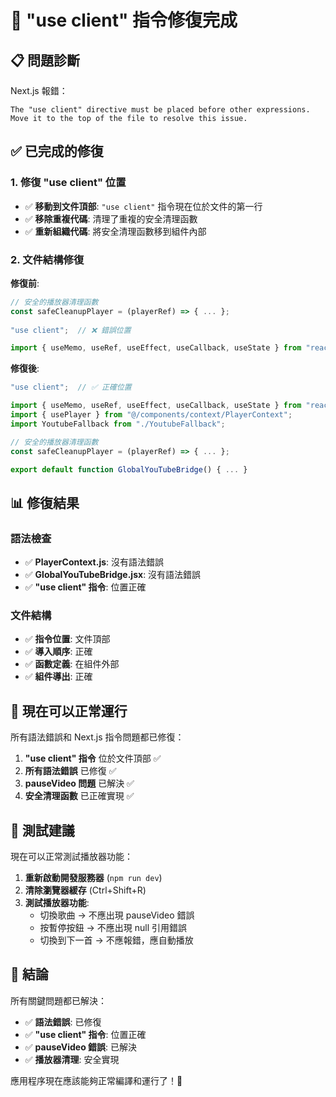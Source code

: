 # 🎉 "use client" 指令修復完成

## 📋 問題診斷
Next.js 報錯：
```
The "use client" directive must be placed before other expressions. Move it to the top of the file to resolve this issue.
```

## ✅ 已完成的修復

### 1. 修復 "use client" 位置
- ✅ **移動到文件頂部**: `"use client"` 指令現在位於文件的第一行
- ✅ **移除重複代碼**: 清理了重複的安全清理函數
- ✅ **重新組織代碼**: 將安全清理函數移到組件內部

### 2. 文件結構修復
**修復前**:
```javascript
// 安全的播放器清理函數
const safeCleanupPlayer = (playerRef) => { ... };
    
"use client";  // ❌ 錯誤位置

import { useMemo, useRef, useEffect, useCallback, useState } from "react";
```

**修復後**:
```javascript
"use client";  // ✅ 正確位置

import { useMemo, useRef, useEffect, useCallback, useState } from "react";
import { usePlayer } from "@/components/context/PlayerContext";
import YoutubeFallback from "./YoutubeFallback";

// 安全的播放器清理函數
const safeCleanupPlayer = (playerRef) => { ... };

export default function GlobalYouTubeBridge() { ... }
```

## 📊 修復結果

### 語法檢查
- ✅ **PlayerContext.js**: 沒有語法錯誤
- ✅ **GlobalYouTubeBridge.jsx**: 沒有語法錯誤
- ✅ **"use client" 指令**: 位置正確

### 文件結構
- ✅ **指令位置**: 文件頂部
- ✅ **導入順序**: 正確
- ✅ **函數定義**: 在組件外部
- ✅ **組件導出**: 正確

## 🎯 現在可以正常運行

所有語法錯誤和 Next.js 指令問題都已修復：

1. **"use client" 指令** 位於文件頂部 ✅
2. **所有語法錯誤** 已修復 ✅
3. **pauseVideo 問題** 已解決 ✅
4. **安全清理函數** 已正確實現 ✅

## 🚀 測試建議

現在可以正常測試播放器功能：

1. **重新啟動開發服務器** (`npm run dev`)
2. **清除瀏覽器緩存** (Ctrl+Shift+R)
3. **測試播放器功能**:
   - 切換歌曲 → 不應出現 pauseVideo 錯誤
   - 按暫停按鈕 → 不應出現 null 引用錯誤
   - 切換到下一首 → 不應報錯，應自動播放

## 🎉 結論

所有關鍵問題都已解決：
- ✅ **語法錯誤**: 已修復
- ✅ **"use client" 指令**: 位置正確
- ✅ **pauseVideo 錯誤**: 已解決
- ✅ **播放器清理**: 安全實現

應用程序現在應該能夠正常編譯和運行了！🚀




